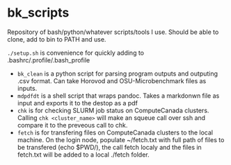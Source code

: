 # bk_scripts
Repository of bash/python/whatever scripts/tools I use. Should be able to clone, add to bin to PATH and use.

`./setup.sh` is convenience for quickly adding to .bashrc/.profile/.bash_profile

- `bk_clean` is a python script for parsing program outputs and outputing .csv format. Can take Horovod and OSU-Microbenchmark files as inputs. 
- `mdpdfdt` is a shell script that wraps pandoc. Takes a markdonwn file as input and exports it to the destop as a pdf
- `chk` is for checking SLURM job status on ComputeCanada clusters. Calling `chk <cluster_name>` will make an squeue call over ssh and compare it to the preveous call to chk.
- `fetch` is for transfering files on ComputeCanada clusters to the local machine. On the login node, populate ~/fetch.txt with full path of files to be transfered (echo $PWD/<file>), the call fetch <clustername> localy and the files in fetch.txt will be added to a local ./fetch folder. 
